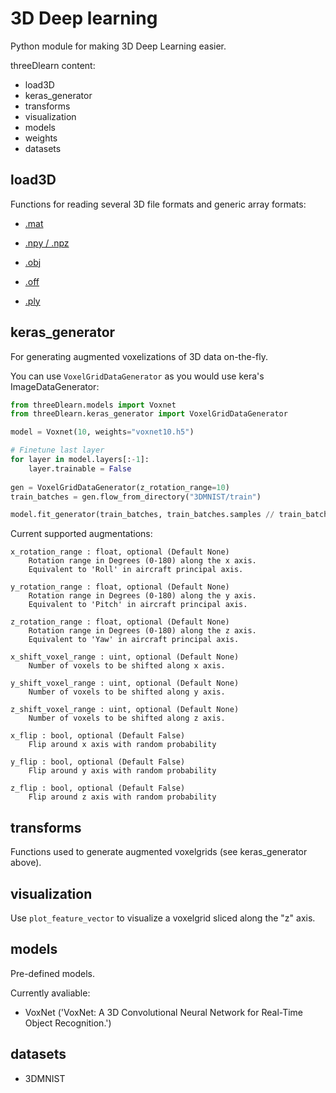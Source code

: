 # 3D Deep learning

Python module for making 3D Deep Learning easier.

threeDlearn content:

- load3D
- keras_generator
- transforms
- visualization
- models
- weights
- datasets

## load3D

Functions for reading several 3D file formats and generic array formats:

- [.mat](https://es.mathworks.com/help/matlab/import_export/mat-file-versions.html)

- [.npy / .npz](https://docs.scipy.org/doc/numpy-dev/neps/npy-format.html)
- [.obj](https://en.wikipedia.org/wiki/Wavefront_.obj_file)
- [.off](https://en.wikipedia.org/wiki/OFF_(file_format))
- [.ply](https://en.wikipedia.org/wiki/PLY_(file_format))

## keras_generator

For generating augmented voxelizations of 3D data on-the-fly.

You can use `VoxelGridDataGenerator` as you would use kera's ImageDataGenerator:

```python
from threeDlearn.models import Voxnet
from threeDlearn.keras_generator import VoxelGridDataGenerator

model = Voxnet(10, weights="voxnet10.h5")

# Finetune last layer
for layer in model.layers[:-1]:
    layer.trainable = False
    
gen = VoxelGridDataGenerator(z_rotation_range=10)
train_batches = gen.flow_from_directory("3DMNIST/train")

model.fit_generator(train_batches, train_batches.samples // train_batches.batch_size)
```

Current supported augmentations:

```
x_rotation_range : float, optional (Default None)
    Rotation range in Degrees (0-180) along the x axis.
    Equivalent to 'Roll' in aircraft principal axis.
    
y_rotation_range : float, optional (Default None)
    Rotation range in Degrees (0-180) along the y axis.
    Equivalent to 'Pitch' in aircraft principal axis.
    
z_rotation_range : float, optional (Default None)
    Rotation range in Degrees (0-180) along the z axis.
    Equivalent to 'Yaw' in aircraft principal axis.

x_shift_voxel_range : uint, optional (Default None)
    Number of voxels to be shifted along x axis.
    
y_shift_voxel_range : uint, optional (Default None)
    Number of voxels to be shifted along y axis.
    
z_shift_voxel_range : uint, optional (Default None)
    Number of voxels to be shifted along z axis.

x_flip : bool, optional (Default False)
    Flip around x axis with random probability
    
y_flip : bool, optional (Default False)
    Flip around y axis with random probability

z_flip : bool, optional (Default False)
    Flip around z axis with random probability
```

## transforms

Functions used to generate augmented voxelgrids (see keras_generator above).

## visualization

Use `plot_feature_vector` to visualize a voxelgrid sliced along the "z" axis.

## models

Pre-defined models.

Currently avaliable:

- VoxNet ('VoxNet: A 3D Convolutional Neural Network for Real-Time Object Recognition.')

## datasets

- 3DMNIST

